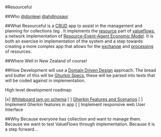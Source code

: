 #Resourceful

##Who
[@donlewi](https://github.com/donlewi)
[@ahdinosaur](https://github.com/ahdinosaur)

##What
Resourceful is a [CRUD](https://en.wikipedia.org/wiki/Create,_read,_update_and_delete) app to assist in the management and planning for collections (eg . It implements the [resource](https://github.com/valueflows/resource) part of [valueflows](https://github.com/valueflows/valueflows), a network implementation of [Resource-Event-Agent Economic Model](https://www.msu.edu/~mccarth4/). It is both an exercise in implementation of the system and a step towards creating a more complex app that allows for the [exchange](https://github.com/valueflows/exchange) and [processing](https://github.com/valueflows/process) of resources.

##Where
Well in New Zealand of course!

##How
Development will use a [Domain Driven Design](http://www.methodsandtools.com/archive/archive.php?id=97) approach. The bread and butter of this will be [Ghurkin Specs](https://github.com/cucumber/cucumber/wiki/Gherkin), these will be parsed into tests that will be coded against in implementation.

High level development roadmap:

 [x] [Whiteboard jam on schema](./jams/wb-jam-01.JPG)
 [ ] [Gherkin Features and Scenarios](./features)
 [ ] Implement Gherkin features in app
 [ ] Implement responsive web User Interface

##Why
Because everyone has collection and want to manage them. Because we want to test ValueFlows through implementation. Because it is a step forward...
